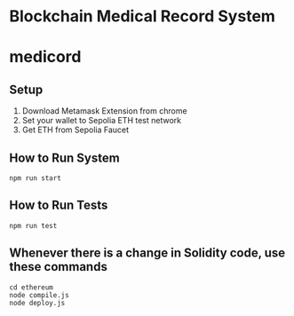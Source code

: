 # Blockchain Medical Record System
# medicord

## Setup
1. Download Metamask Extension from chrome
2. Set your wallet to Sepolia ETH test network
3. Get ETH from Sepolia Faucet

## How to Run System
```
npm run start
```

## How to Run Tests
```
npm run test
```

## Whenever there is a change in Solidity code, use these commands
```
cd ethereum
node compile.js
node deploy.js
```